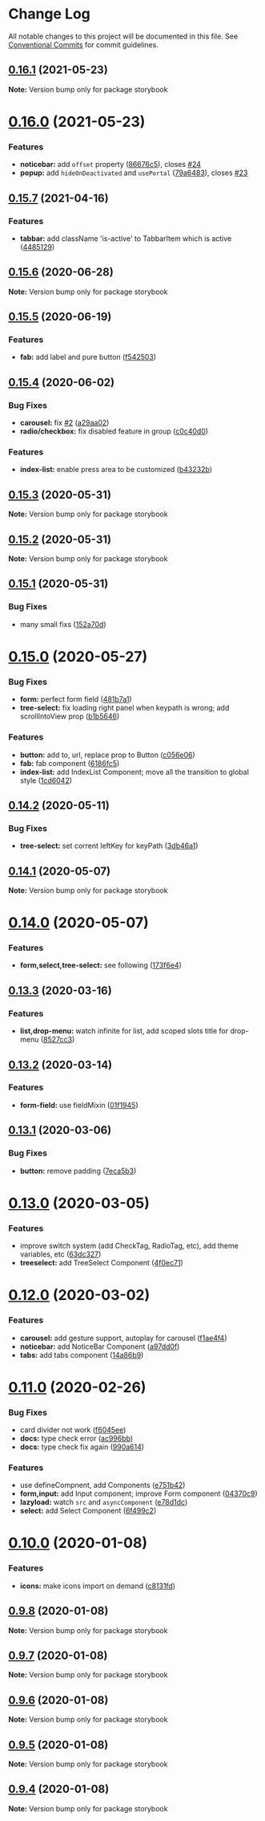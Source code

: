 # Change Log

All notable changes to this project will be documented in this file.
See [Conventional Commits](https://conventionalcommits.org) for commit guidelines.

## [0.16.1](https://github.com/jeffwcx/ohu-mobile/compare/storybook@0.16.0...storybook@0.16.1) (2021-05-23)

**Note:** Version bump only for package storybook





# [0.16.0](https://github.com/jeffwcx/ohu-mobile/compare/storybook@0.15.7...storybook@0.16.0) (2021-05-23)


### Features

* **noticebar:** add `offset` property ([86676c5](https://github.com/jeffwcx/ohu-mobile/commit/86676c523bf4e33f1ba8039f6e6da965820205aa)), closes [#24](https://github.com/jeffwcx/ohu-mobile/issues/24)
* **popup:** add `hideOnDeactivated` and `usePortal` ([79a6483](https://github.com/jeffwcx/ohu-mobile/commit/79a6483bd9be9d99569b3a6769f1767710714b9f)), closes [#23](https://github.com/jeffwcx/ohu-mobile/issues/23)





## [0.15.7](https://github.com/jeffwcx/ohu-mobile/compare/storybook@0.15.6...storybook@0.15.7) (2021-04-16)


### Features

* **tabbar:** add className 'is-active' to TabbarItem which is active ([4485129](https://github.com/jeffwcx/ohu-mobile/commit/4485129f442783d888ec1a75bc410825cde1f045))





## [0.15.6](https://github.com/jeffwcx/ohu-mobile/compare/storybook@0.15.5...storybook@0.15.6) (2020-06-28)

**Note:** Version bump only for package storybook





## [0.15.5](https://github.com/jeffwcx/ohu-mobile/compare/storybook@0.15.4...storybook@0.15.5) (2020-06-19)


### Features

* **fab:** add label and pure button ([f542503](https://github.com/jeffwcx/ohu-mobile/commit/f54250302f533806a85058ea200b09d48e56af00))





## [0.15.4](https://github.com/jeffwcx/ohu-mobile/compare/storybook@0.15.3...storybook@0.15.4) (2020-06-02)


### Bug Fixes

* **carousel:** fix [#2](https://github.com/jeffwcx/ohu-mobile/issues/2) ([a29aa02](https://github.com/jeffwcx/ohu-mobile/commit/a29aa022e37b35840eb39d8532141327ff294165))
* **radio/checkbox:** fix disabled feature in group ([c0c40d0](https://github.com/jeffwcx/ohu-mobile/commit/c0c40d0939ba6f331c5f0d76053cd8479f2a3248))


### Features

* **index-list:** enable press area to be customized ([b43232b](https://github.com/jeffwcx/ohu-mobile/commit/b43232b111102e1b6487b15d805ddf8a93d493ef))





## [0.15.3](https://github.com/jeffwcx/ohu-mobile/compare/storybook@0.15.2...storybook@0.15.3) (2020-05-31)

**Note:** Version bump only for package storybook





## [0.15.2](https://github.com/jeffwcx/ohu-mobile/compare/storybook@0.15.1...storybook@0.15.2) (2020-05-31)

**Note:** Version bump only for package storybook





## [0.15.1](https://github.com/jeffwcx/ohu-mobile/compare/storybook@0.15.0...storybook@0.15.1) (2020-05-31)


### Bug Fixes

* many small fixs ([152a70d](https://github.com/jeffwcx/ohu-mobile/commit/152a70d80d377b036d48db1cb5763990784066bd))





# [0.15.0](https://github.com/jeffwcx/ohu-mobile/compare/storybook@0.14.2...storybook@0.15.0) (2020-05-27)


### Bug Fixes

* **form:** perfect form field ([481b7a1](https://github.com/jeffwcx/ohu-mobile/commit/481b7a1a59a36d920dac63ea83bda1a578a0e4bc))
* **tree-select:** fix loading right panel when keypath is wrong; add scrollIntoView prop ([b1b5646](https://github.com/jeffwcx/ohu-mobile/commit/b1b5646a552a58632823e2dcadc9aa4b9b988996))


### Features

* **button:** add to, url, replace prop to Button ([c056e06](https://github.com/jeffwcx/ohu-mobile/commit/c056e0636315ac9d2f04f16514366d2691a961ba))
* **fab:** fab component ([6186fc5](https://github.com/jeffwcx/ohu-mobile/commit/6186fc55164853c3b0c29d88335799d60e261843))
* **index-list:** add IndexList Component; move all the transition to global style ([1cd6042](https://github.com/jeffwcx/ohu-mobile/commit/1cd60427c2df9cf3e713e384cd08d86f6227437d))





## [0.14.2](https://github.com/jeffwcx/ohu-mobile/compare/storybook@0.14.1...storybook@0.14.2) (2020-05-11)


### Bug Fixes

* **tree-select:** set corrent leftKey for keyPath ([3db46a1](https://github.com/jeffwcx/ohu-mobile/commit/3db46a128413fb0540bd26bd14a45b8326b2c5d3))





## [0.14.1](https://github.com/jeffwcx/ohu-mobile/compare/storybook@0.14.0...storybook@0.14.1) (2020-05-07)

**Note:** Version bump only for package storybook





# [0.14.0](https://github.com/jeffwcx/ohu-mobile/compare/storybook@0.13.3...storybook@0.14.0) (2020-05-07)


### Features

* **form,select,tree-select:** see following ([173f6e4](https://github.com/jeffwcx/ohu-mobile/commit/173f6e417baa6f255c064108da989a2d6f61066c))





## [0.13.3](https://github.com/jeffwcx/ohu-mobile/compare/storybook@0.13.2...storybook@0.13.3) (2020-03-16)


### Features

* **list,drop-menu:** watch infinite for list, add scoped slots title for drop-menu ([8527cc3](https://github.com/jeffwcx/ohu-mobile/commit/8527cc3f4bab9a34273f11b05453af1b3b075c40))





## [0.13.2](https://github.com/jeffwcx/ohu-mobile/compare/storybook@0.13.1...storybook@0.13.2) (2020-03-14)


### Features

* **form-field:** use fieldMixin ([01f1945](https://github.com/jeffwcx/ohu-mobile/commit/01f19454f2b27661b4fdee120e9cc5d6c39f1180))





## [0.13.1](https://github.com/jeffwcx/ohu-mobile/compare/storybook@0.13.0...storybook@0.13.1) (2020-03-06)


### Bug Fixes

* **button:** remove padding ([7eca5b3](https://github.com/jeffwcx/ohu-mobile/commit/7eca5b30f9e0237545bbdfb4d7331da91fd831cc))





# [0.13.0](https://github.com/jeffwcx/ohu-mobile/compare/storybook@0.12.0...storybook@0.13.0) (2020-03-05)


### Features

* improve switch system (add CheckTag, RadioTag, etc), add theme variables, etc ([63dc327](https://github.com/jeffwcx/ohu-mobile/commit/63dc327e11bf3cd052632220f5d60aeb6baf9bd8))
* **treeselect:** add TreeSelect Component ([4f0ec71](https://github.com/jeffwcx/ohu-mobile/commit/4f0ec71d0ef7cd6aa6060f8cde8d385acaa3dbf9))





# [0.12.0](https://github.com/jeffwcx/ohu-mobile/compare/storybook@0.11.0...storybook@0.12.0) (2020-03-02)


### Features

* **carousel:** add gesture support, autoplay for carousel ([f1ae4f4](https://github.com/jeffwcx/ohu-mobile/commit/f1ae4f461baa8a230d8fe8dea6e9d8295938e0c7))
* **noticebar:** add NoticeBar Component ([a97dd0f](https://github.com/jeffwcx/ohu-mobile/commit/a97dd0fd68d5b4210ad96600713dc4dbe2b1db7d))
* **tabs:** add tabs component ([14a86b9](https://github.com/jeffwcx/ohu-mobile/commit/14a86b9a3fd3ae2a9dc3a21f44757c49799d4b31))





# [0.11.0](https://github.com/jeffwcx/ohu-mobile/compare/storybook@0.10.0...storybook@0.11.0) (2020-02-26)


### Bug Fixes

* card divider not work ([f6045ee](https://github.com/jeffwcx/ohu-mobile/commit/f6045ee182b62482e8609f78236f3985d0dbebdd))
* **docs:** type check error ([ac996bb](https://github.com/jeffwcx/ohu-mobile/commit/ac996bbbd135de46c5b8c812914e63968ab154d2))
* **docs:** type check fix again ([990a614](https://github.com/jeffwcx/ohu-mobile/commit/990a61459e13831e48003bf91a4d3b108397bdd3))


### Features

* use defineCompnent, add Components ([e751b42](https://github.com/jeffwcx/ohu-mobile/commit/e751b4202d79add1a59a1a85917080e67cc264ae))
* **form,input:** add Input component; improve Form component ([04370c9](https://github.com/jeffwcx/ohu-mobile/commit/04370c9c042b2fa1840237dc11026a092f06bd9c))
* **lazyload:** watch `src` and `asyncComponent` ([e78d1dc](https://github.com/jeffwcx/ohu-mobile/commit/e78d1dc13c5480ea30537b73cb3d84a780bc4270))
* **select:** add Select Component ([6f499c2](https://github.com/jeffwcx/ohu-mobile/commit/6f499c25cd00d771d8a3aa459b021d8b3930582e))





# [0.10.0](https://github.com/jeffwcx/ohu-mobile/compare/storybook@0.9.8...storybook@0.10.0) (2020-01-08)


### Features

* **icons:** make icons import on demand ([c8131fd](https://github.com/jeffwcx/ohu-mobile/commit/c8131fd47a4975d5ac1f4f17fc4092c0c8eeedc8))





## [0.9.8](https://github.com/jeffwcx/ohu-mobile/compare/storybook@0.9.7...storybook@0.9.8) (2020-01-08)

**Note:** Version bump only for package storybook





## [0.9.7](https://github.com/jeffwcx/ohu-mobile/compare/storybook@0.9.6...storybook@0.9.7) (2020-01-08)

**Note:** Version bump only for package storybook





## [0.9.6](https://github.com/jeffwcx/ohu-mobile/compare/storybook@0.9.5...storybook@0.9.6) (2020-01-08)

**Note:** Version bump only for package storybook





## [0.9.5](https://github.com/jeffwcx/ohu-mobile/compare/storybook@0.9.4...storybook@0.9.5) (2020-01-08)

**Note:** Version bump only for package storybook





## [0.9.4](https://github.com/jeffwcx/ohu-mobile/compare/storybook@0.9.3...storybook@0.9.4) (2020-01-08)

**Note:** Version bump only for package storybook
